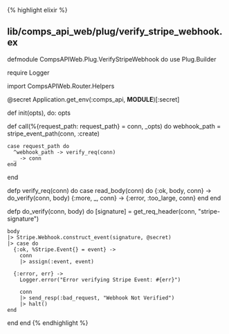 {% highlight elixir %}
## lib/comps_api_web/plug/verify_stripe_webhook.ex

defmodule CompsAPIWeb.Plug.VerifyStripeWebhook do
  use Plug.Builder

  require Logger

  import CompsAPIWeb.Router.Helpers

  @secret Application.get_env(:comps_api, __MODULE__)[:secret]

  def init(opts), do: opts

  def call(%{request_path: request_path} = conn, _opts) do
    webhook_path = stripe_event_path(conn, :create)

    case request_path do
      ^webhook_path -> verify_req(conn)
      _ -> conn
    end
  end

  defp verify_req(conn) do
    case read_body(conn) do
      {:ok, body, conn} -> do_verify(conn, body)
      {:more, _, conn} -> {:error, :too_large, conn}
    end
  end

  defp do_verify(conn, body) do
    [signature] = get_req_header(conn, "stripe-signature")

    body
    |> Stripe.Webhook.construct_event(signature, @secret)
    |> case do
      {:ok, %Stripe.Event{} = event} ->
        conn
        |> assign(:event, event)

      {:error, err} ->
        Logger.error("Error verifying Stripe Event: #{err}")

        conn
        |> send_resp(:bad_request, "Webhook Not Verified")
        |> halt()
    end
  end
end
{% endhighlight %}
